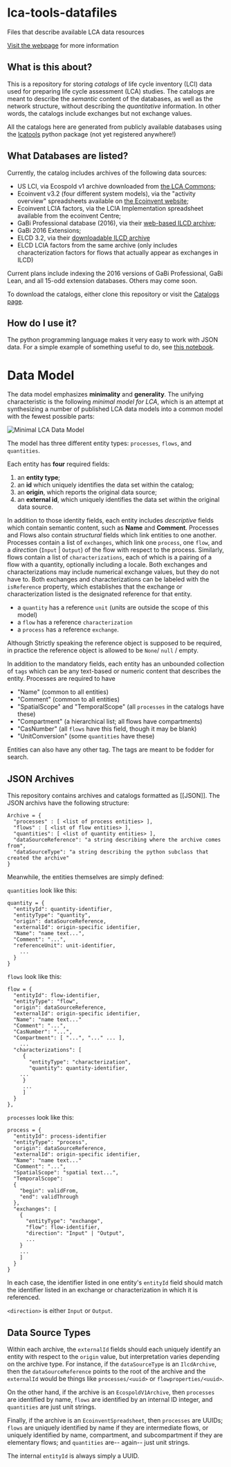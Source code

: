 # lca-tools-datafiles
Files that describe available LCA data resources

[Visit the webpage](http://bkuczenski.github.io/lca-tools-datafiles/) for more information

## What is this about?

This is a repository for storing _catalogs_ of life cycle inventory (LCI) data used for preparing life cycle assessment (LCA) studies.  The catalogs are meant to describe the _semantic_ content of the databases, as well as the network structure, without describing the _quantitative_ information.  In other words, the catalogs include exchanges but not exchange values.

All the catalogs here are generated from publicly available databases using the [lcatools](http://github.com/bkuczenski/lca-tools/) python package (not yet registered anywhere!)

## What Databases are listed?

Currently, the catalog includes archives of the following data sources:

 * US LCI, via Ecospold v1 archive downloaded from [the LCA Commons](http://lcacommons.gov/nrel);
 * Ecoinvent v3.2 (four different system models), via the "activity overview" spreadsheets available on [the Ecoinvent website](http://www.ecoinvent.org/support/documents-and-files/information-on-ecoinvent-3/information-on-ecoinvent-3.html);
 * Ecoinvent LCIA factors, via the LCIA Implementation spreadsheet available from the ecoinvent Centre;
 * GaBi Professional database (2016), via their [web-based ILCD archive](http://www.gabi-software.com/support/gabi/gabi-database-2016-lci-documentation/professional-database-2016);
 * GaBi 2016 Extensions;
 * ELCD 3.2, via their [downloadable ILCD archive](http://eplca.jrc.ec.europa.eu/ELCD3/datasetDownload.xhtml)
 * ELCD LCIA factors from the same archive (only includes characterization factors for flows that actually appear as exchanges in ILCD)
 
Current plans include indexing the 2016 versions of GaBi Professional, GaBi Lean, and all 15-odd extension databases.  Others may come soon.

To download the catalogs, either clone this repository or visit the [Catalogs page](http://bkuczenski.github.io/lca-tools-datafiles/catalogs).

## How do I use it?

The python programming language makes it very easy to work with JSON data.  For a simple example of something useful to do, see [this notebook](https://github.com/bkuczenski/lca-tools-datafiles/blob/gh-pages/doc/Generate%20Manuscript%20Tables.ipynb).

# Data Model

The data model emphasizes **minimality** and **generality**.  The unifying characteristic is the following _minimal model for LCA_, which is an attempt at synthesizing a number of published LCA data models into a common model with the fewest possible parts:

![Minimal LCA Data Model](img/lca-model.png)

The model has three different entity types: `processes`, `flows`, and `quantities`.  

Each entity has **four** required fields: 

 1. an **entity type**;
 2. an **id** which uniquely identifies the data set within the catalog;
 3. an **origin**, which reports the original data source;
 4. an **external id**, which uniquely identifies the data set within the original data source.

In addition to those identity fields, each entity includes *descriptive* fields which contain semantic content, such as **Name** and **Comment**.  Processes and Flows also contain *structural* fields which link entities to one another. Processes contain a list of `exchanges`, which link one `process`, one `flow`, and a *direction* (`Input` | `Output`) of the flow with respect to the process.  Similarly, flows contain a list of `characterizations`, each of which is a pairing of a flow with a quantity, optionally including a locale.  Both exchanges and characterizations may include numerical exchange values, but they do not have to.  Both exchanges and characterizations can be labeled with the `isReference` property, which establishes that the exchange or characterization listed is the designated reference for that entity.
 
 * a `quantity` has a reference `unit` (units are outside the scope of this model)
 * a `flow` has a reference `characterization`
 * a `process` has a reference `exchange`.
 
Although Strictly speaking the reference object is supposed to be required, in practice the reference object is allowed to be `None`/ `null` / empty.
 
In addition to the mandatory fields, each entity has an unbounded collection of `tags` which can be any text-based or numeric content that describes the entity.  Processes are required to have 

 * "Name" (common to all entities)
 * "Comment" (common to all entities)
 * "SpatialScope" and "TemporalScope" (all `processes` in the catalogs have these)
 * "Compartment" (a hierarchical list; all flows have compartments)
 * "CasNumber" (all `flows` have this field, though it may be blank)
 * "UnitConversion" (some `quantities` have these)
 
Entities can also have any other tag.  The tags are meant to be fodder for search.

## JSON Archives

This repository contains archives and catalogs formatted as [[JSON]].  The JSON archivs have the following structure:

```
Archive = {
  "processes" : [ <list of process entities> ],
  "flows" : [ <list of flow entities> ],
  "quantities": [ <list of quantity entities> ],
  "dataSourceReference": "a string describing where the archive comes from",
  "dataSourceType": "a string describing the python subclass that created the archive"
}
```

Meanwhile, the entities themselves are simply defined:

`quantities` look like this:
```
quantity = {
  "entityId": quantity-identifier,
  "entityType": "quantity",
  "origin": dataSourceReference,
  "externalId": origin-specific identifier,
  "Name": "name text...",
  "Comment": "...",
  "referenceUnit": unit-identifier,
    ...
  }
}
```

`flows` look like this:

```
flow = {
  "entityId": flow-identifier,
  "entityType": "flow",
  "origin": dataSourceReference,
  "externalId": origin-specific identifier,
  "Name": "name text..."
  "Comment": "...",
  "CasNumber": "...",
  "Compartment": [ "...", "..." ... ],
    ...
  "characterizations": [
     {
       "entityType": "characterization",
       "quantity": quantity-identifier,
	...
     }
     ...
     ]
  }
},
```
`processes` look like this:

```
process = {
  "entityId": process-identifier
  "entityType": "process",
  "origin": dataSourceReference,
  "externalId": origin-specific identifier,
  "Name": "name text..."
  "Comment": "...",
  "SpatialScope": "spatial text...",
  "TemporalScope": 
  {
    "begin": validFrom,
    "end": validThrough
  },
  "exchanges": [
    {
      "entityType": "exchange",
      "flow": flow-identifier,
      "direction": "Input" | "Output",
      ...
    }
    ...
    ]
  }
}
``` 

In each case, the identifier listed in one entity's `entityId` field should match the identifier listed in an
exchange or characterization in which it is referenced.

`<direction>` is either `Input` or `Output`.

## Data Source Types

Within each archive, the `externalId` fields should each uniquely identify an entity with respect to the `origin` value, but interpretation varies depending on the archive type. For instance, if the `dataSourceType` is an `IlcdArchive`, then the `dataSourceReference` points to the root of the archive and the `externalId` would be things like `processes/<uuid>` or `flowproperties/<uuid>`.

On the other hand, if the archive is an `EcospoldV1Archive`, then `processes` are identified by name, `flows` are identified by an internal ID integer, and `quantities` are just unit strings.

Finally, if the archive is an `EcoinventSpreadsheet`, then `processes` are UUIDs; `flows` are uniquely identified by name if they are intermediate flows, or uniquely identified by name, compartment, and subcompartment if they are elementary flows; and `quantities` are-- again-- just unit strings.

The internal `entityId` is always simply a UUID.

